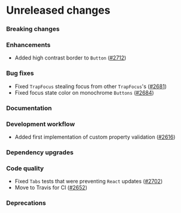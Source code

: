 # Unreleased changes

### Breaking changes

### Enhancements

- Added high contrast border to `Button` ([#2712](https://github.com/Shopify/polaris-react/pull/2712))

### Bug fixes

- Fixed `TrapFocus` stealing focus from other `TrapFocus`'s ([#2681](https://github.com/Shopify/polaris-react/pull/2681))
- Fixed focus state color on monochrome `Buttons` ([#2684](https://github.com/Shopify/polaris-react/pull/2684))

### Documentation

### Development workflow

- Added first implementation of custom property validation ([#2616](https://github.com/Shopify/polaris-react/pull/2616))

### Dependency upgrades

### Code quality

- Fixed `Tabs` tests that were preventing `React` updates ([#2702](https://github.com/Shopify/polaris-react/pull/2702))
- Move to Travis for CI ([#2652](https://github.com/Shopify/polaris-react/pull/2652))

### Deprecations
